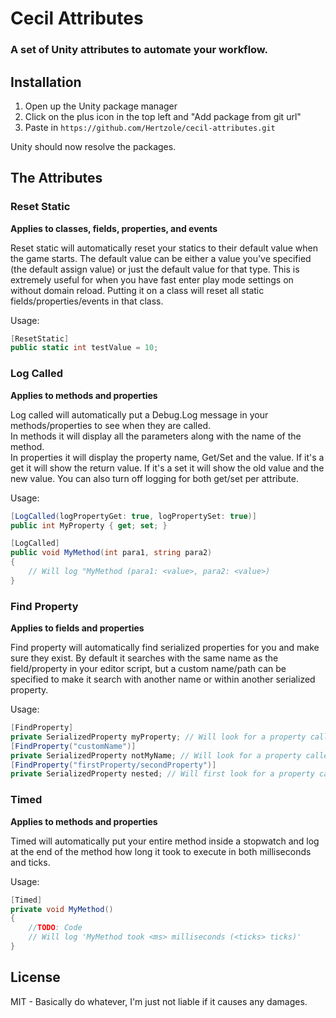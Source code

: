 # Cecil Attributes
### A set of Unity attributes to automate your workflow.

## Installation
1. Open up the Unity package manager
2. Click on the plus icon in the top left and "Add package from git url"
3. Paste in `https://github.com/Hertzole/cecil-attributes.git`

Unity should now resolve the packages.

## The Attributes

### Reset Static
**Applies to classes, fields, properties, and events**

Reset static will automatically reset your statics to their default value when the game starts. The default value can be either a value you've specified (the default assign value) or just the default value for that type. This is extremely useful for when you have fast enter play mode settings on without domain reload. Putting it on a class will reset all static fields/properties/events in that class.

Usage:  
```cs
[ResetStatic]
public static int testValue = 10;
```

### Log Called
**Applies to methods and properties**

Log called will automatically put a Debug.Log message in your methods/properties to see when they are called.  
In methods it will display all the parameters along with the name of the method.  
In properties it will display the property name, Get/Set and the value. If it's a get it will show the return value. If it's a set it will show the old value and the new value. You can also turn off logging for both get/set per attribute.

Usage:
```cs
[LogCalled(logPropertyGet: true, logPropertySet: true)]
public int MyProperty { get; set; }

[LogCalled]
public void MyMethod(int para1, string para2)
{
	// Will log "MyMethod (para1: <value>, para2: <value>)
}
```

### Find Property
**Applies to fields and properties**

Find property will automatically find serialized properties for you and make sure they exist. By default it searches with the same name as the field/property in your editor script, but a custom name/path can be specified to make it search with another name or within another serialized property.

Usage:  
```cs
[FindProperty]
private SerializedProperty myProperty; // Will look for a property called 'myProperty'.
[FindProperty("customName")]
private SerializedProperty notMyName; // Will look for a property called 'customName'.
[FindProperty("firstProperty/secondProperty")]
private SerializedProperty nested; // Will first look for a property called 'firstProperty' and then 'secondProperty' on the first property.
```

### Timed
**Applies to methods and properties**

Timed will automatically put your entire method inside a stopwatch and log at the end of the method how long it took to execute in both milliseconds and ticks.

Usage:  
```cs
[Timed]
private void MyMethod()
{
	//TODO: Code
	// Will log 'MyMethod took <ms> milliseconds (<ticks> ticks)'
}
```

## License
MIT - Basically do whatever, I'm just not liable if it causes any damages.
